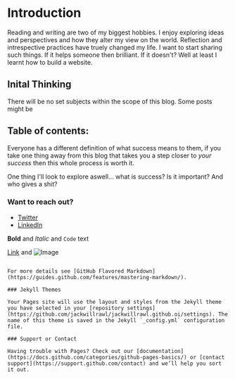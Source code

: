# Introduction

Reading and writing are two of my biggest hobbies. I enjoy exploring ideas and perspectives and how they alter my view on the world. Reflection and intrespective practices have truely changed my life.
I want to start sharing such things. If it helps someone then brilliant. If it doesn't? Well at least I learnt how to build a website.

## Inital Thinking
There will be no set subjects within the scope of this blog. Some posts might be 


## Table of contents:


Everyone has a different definition of what success means to them, if you take one thing away from this blog that takes you a step closer to *your success* then this whole process is worth it.

One thing I'll look to explore aswell... what is success? Is it important? And who gives a shit? 




### Want to reach out?

- [Twitter](https://twitter.com/jack_rawlings_)
- [LinkedIn](https://www.linkedin.com/in/jack-rawlings-73a63a14a/)


**Bold** and _Italic_ and `Code` text

[Link](url) and ![Image](src)
```

For more details see [GitHub Flavored Markdown](https://guides.github.com/features/mastering-markdown/).

### Jekyll Themes

Your Pages site will use the layout and styles from the Jekyll theme you have selected in your [repository settings](https://github.com/jackwillrawl/jackwillrawl.github.oi/settings). The name of this theme is saved in the Jekyll `_config.yml` configuration file.

### Support or Contact

Having trouble with Pages? Check out our [documentation](https://docs.github.com/categories/github-pages-basics/) or [contact support](https://support.github.com/contact) and we’ll help you sort it out.

 
